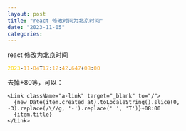 ```yaml
---
layout: post
title: "react 修改时间为北京时间"
date: "2023-11-05"
categories: 
---
```

<p>react 修改为北京时间</p>

<pre>
<code><span style="color:#ffd700">2023</span>-<span style="color:#f5ab35">11</span>-<span style="color:#f5ab35">04</span>T<span style="color:#f5ab35">17</span>:<span style="color:#f5ab35">12</span>:<span style="color:#f5ab35">42</span>.<span style="color:#f5ab35">647</span>+<span style="color:#f5ab35">08</span>:<span style="color:#f5ab35">00</span></code></pre>

<p>去掉+80等，可以：</p>

<pre>
<code>&lt;Link className=&quot;a-link&quot; target=&quot;_blank&quot; to=&quot;/&quot;&gt;
  {new Date(item.created_at).toLocaleString().slice(0, -3).replace(/\//g, &#39;-&#39;).replace(&#39; &#39;, &#39;T&#39;)}+08:00
  {item.title}
&lt;/Link&gt;</code></pre>

<p>&nbsp;</p>

